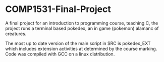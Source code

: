 # COMP1531-Final-Project
A final project for an introduction to programming course, teaching C, the project runs a terminal based pokedex, an in game (pokemon) alamanc of creatures.

The most up to date version of the main script in SRC is pokedex_EXT which includes extension activities at determined by the course marking.
Code was compiled with GCC on a linux distribution.
